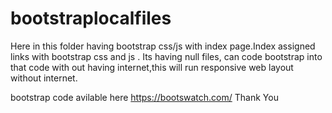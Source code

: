 # bootstraplocalfiles
Here in this folder having bootstrap css/js with index page.Index assigned links with bootstrap css and js
. Its having null files, can code bootstrap into that code with out having internet,this will run responsive web layout without internet.

bootstrap code avilable here https://bootswatch.com/
Thank You                    

